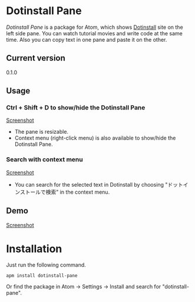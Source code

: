 # Dotinstall Pane

_Dotinstall Pane_ is a package for Atom, which shows [Dotinstall](http://dotinstall.com) site on the left side pane.  You can watch tutorial movies and write code at the same time.  Also you can copy text in one pane and paste it on the other.

## Current version

0.1.0

## Usage

### Ctrl + Shift + D to show/hide the Dotinstall Pane

[Screenshot]()

* The pane is resizable.
* Context menu (right-click menu) is also available to show/hide the Dotinstall Pane.

### Search with context menu

[Screenshot]()

* You can search for the selected text in Dotinstall by choosing "ドットインストールで検索" in the context menu.

## Demo

[Screenshot]()

# Installation

Just run the following command.

```
apm install dotinstall-pane
```

Or find the package in Atom -> Settings -> Install and search for "dotinstall-pane".
